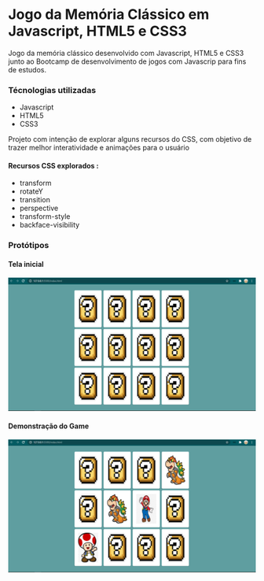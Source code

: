 # Jogo da Memória Clássico em Javascript, HTML5 e CSS3

Jogo da memória clássico desenvolvido com Javascript, HTML5 e CSS3 junto ao Bootcamp de desenvolvimento de jogos com Javascrip para fins de estudos.

### Técnologias utilizadas 

- Javascript
- HTML5
- CSS3

Projeto com intenção de explorar alguns recursos do CSS, com objetivo de trazer melhor interatividade e animações para o usuário 

#### Recursos CSS explorados :

- transform
- rotateY
- transition
- perspective
- transform-style
- backface-visibility

### Protótipos 

#### Tela inicial 

![Memory Game Example](https://github.com/guilherme25alves/dio-classic-memory-game/blob/main/img/game.png?raw=true)

#### Demonstração do Game 

![Memory Game Demo Example](https://github.com/guilherme25alves/dio-classic-memory-game/blob/main/img/demo-game.png?raw=true)
